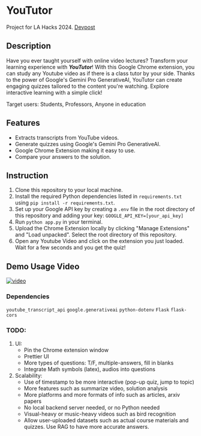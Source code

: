 # YouTutor
Project for LA Hacks 2024.
[Devpost](https://devpost.com/software/yoututors)

## Description
Have you ever taught yourself with online video lectures? Transform your learning experience with **_YouTutor_**! With this Google Chrome extension, you can study any Youtube video as if there is a class tutor by your side. Thanks to the power of Google's Gemini Pro GenerativeAI, YouTutor can create engaging quizzes tailored to the content you're watching. Explore interactive learning with a simple click!

Target users: Students, Professors, Anyone in education

## Features
- Extracts transcripts from YouTube videos.
- Generate quizzes using Google's Gemini Pro GenerativeAI.
- Google Chrome Extension making it easy to use.
- Compare your answers to the solution.

## Instruction
1. Clone this repository to your local machine.
2. Install the required Python dependencies listed in `requirements.txt` using `pip install -r requirements.txt`.
3. Set up your Google API key by creating a `.env` file in the root directory of this repository and adding your key: `GOOGLE_API_KEY=[your_api_key]`
4. Run `python app.py` in your terminal.
5. Upload the Chrome Extension locally by clicking "Manage Extensions" and "Load unpacked". Select the root directory of this repository.
6. Open any Youtube Video and click on the extension you just loaded. Wait for a few seconds and you get the quiz!

## Demo Usage Video
[![video](http://img.youtube.com/vi/nBlDoAOwgBE/maxresdefault.jpg)](https://youtu.be/nBlDoAOwgBE)


### Dependencies
`youtube_transcript_api`
`google.generativeai`
`python-dotenv`
`Flask`
`flask-cors`

### TODO:
1. UI:
   - Pin the Chrome extension window
   - Prettier UI
   - More types of questions: T/F, multiple-answers, fill in blanks
   - Integrate Math symbols (latex), audios into questions
2. Scalability:
   - Use of timestamp to be more interactive (pop-up quiz, jump to topic)
   - More features such as summarize video, solution analysis
   - More platforms and more formats of info such as articles, arxiv papers
   - No local backend server needed, or no Python needed
   - Visual-heavy or music-heavy videos such as bird recognition
   - Allow user-uploaded datasets such as actual course materials and quizzes. Use RAG to have more accurate answers.
